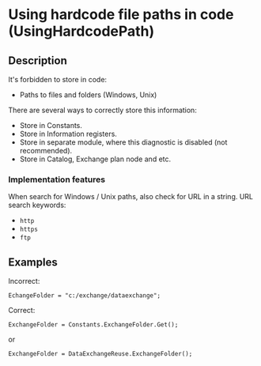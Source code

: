 # Using hardcode file paths in code (UsingHardcodePath)

<!-- Блоки выше заполняются автоматически, не трогать -->
## Description

It's forbidden to store in code:

* Paths to files and folders (Windows, Unix)

There are several ways to correctly store this information:

* Store in Constants.
* Store in Information registers.
* Store in separate module, where this diagnostic is disabled (not recommended).
* Store in Catalog, Exchange plan node and etc.

### Implementation features

When search for Windows / Unix  paths, also check for URL in a string. URL search keywords:
* ``http``
* ``https``
* ``ftp``

## Examples

Incorrect:

```bsl
EchangeFolder = "c:/exchange/dataexchange";
```

Correct:

```bsl
ExchangeFolder = Constants.ExchangeFolder.Get();
```

or

```bsl
ExchangeFolder = DataExchangeReuse.ExchangeFolder();
```
